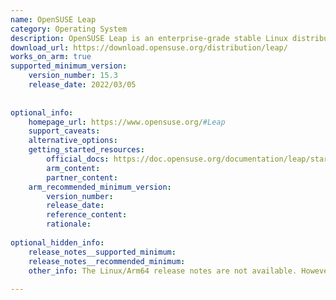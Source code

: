 ```yaml
---
name: OpenSUSE Leap
category: Operating System
description: OpenSUSE Leap is an enterprise-grade stable Linux distribution maintained by the openSUSE Project. It shares its codebase with SUSE Linux Enterprise (SLE), making it an ideal choice for development, testing, or production systems that require long-term support and stability.
download_url: https://download.opensuse.org/distribution/leap/
works_on_arm: true
supported_minimum_version:
    version_number: 15.3
    release_date: 2022/03/05
 
 
optional_info:
    homepage_url: https://www.opensuse.org/#Leap
    support_caveats:
    alternative_options:
    getting_started_resources:
        official_docs: https://doc.opensuse.org/documentation/leap/startup/html/book-startup/index.html
        arm_content:
        partner_content:
    arm_recommended_minimum_version:
        version_number:
        release_date:
        reference_content:
        rationale:
 
optional_hidden_info:
    release_notes__supported_minimum:
    release_notes__recommended_minimum:
    other_info: The Linux/Arm64 release notes are not available. However, version 15.3 rolled out official Aarch64 iso images for the first time. Refer [here](https://download.opensuse.org/distribution/leap/15.3/iso/).
 
---
```


